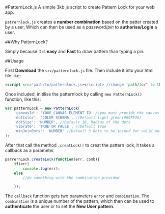 #PatternLock.js
A simple 3kb js script to create Pattern Lock for your web app.

`patrernlock.js` creates a **number combination** based on the patter created by a user, Which can then be used as a _password_/_pin_ to **authorise/Login** a user.

##Why PatternLock?

Simply because it is **easy** and **Fast** to draw pattern than typing a pin.

##Usage

First **Download** the `src/patternlock.js` file.
Then include it into your html file like:

```html
<script src='path/to/patternlock.js></script> //change 'path/to/' to the real folder.
```

Once included, initilise the patternlock by calling `new PatternLock()` function, like this:

```javascript
var patternLock = new PatternLock(
	'canvasId': 'YOUR CANVAS ELEMENT ID' //you must provide the canvas id
	'dotColor': 'COLOR SCHEMA', //Default light green(#00FF26)
	'dotSize': 'NUMBER', //Default 10, Radius of the dots
	'vibrate': 'TRUE OR FALSE', //Default true
	'minJoinDots': 'NUMBER' //Default 3 Dots to be joined for valid pattern
);
```

After that call the method `.creatLock()` to creat the pattern lock, it takes a callback as a parameter.

```javascript
parrernLock.createLock(function(err, comb){
	if(err)
		console.log(err);
	else
		//do something with the combination provided

	});
```

The `callback` function gets two parameters `error` and `combination`. The `combination` is a unique number of the pattern, which then can be used to **authenticate** the user or to set the **New User pattern**.
